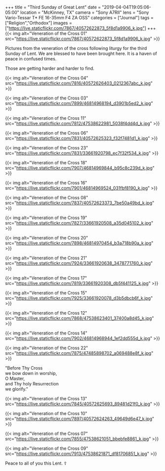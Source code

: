 +++
title = "Third Sunday of Great Lent"
date = "2019-04-04T19:05:06-05:00"
location = "McKinney, TX"
camera = "Sony A7RII"
lens = "Sony Vario-Tessar T* FE 16-35mm F4 ZA OSS"
categories = ["Journal"]
tags = ["Religion","Orthodox"]
images = ["https://live.staticflickr.com/7867/40572622873_5f8d1a9906_k.jpg"]
+++
{{< img alt="Veneration of the Cross 01" src="https://live.staticflickr.com/7867/40572622873_5f8d1a9906_k.jpg" >}}
<!--more-->

Pictures from the veneration of the cross following liturgy for the third Sunday of Lent. We are blessed to have been brought here. It is a haven of peace in confused times.

Those are getting harder and harder to find. 

{{< img alt="Veneration of the Cross 04" src="https://live.staticflickr.com/7816/40572626403_0212367abc_k.jpg" >}}

{{< img alt="Veneration of the Cross 03" src="https://live.staticflickr.com/7899/46814968194_d3901b5ed2_k.jpg" >}}
           
{{< img alt="Veneration of the Cross 11" src="https://live.staticflickr.com/7812/47538622981_5038f4dd4d_k.jpg" >}}
           
{{< img alt="Veneration of the Cross 06" src="https://live.staticflickr.com/7831/40572625323_f32f7481d1_k.jpg" >}}

{{< img alt="Veneration of the Cross 23" src="https://live.staticflickr.com/7831/33661920798_ec7f32f534_k.jpg" >}}

{{< img alt="Veneration of the Cross 18" src="https://live.staticflickr.com/7907/46814969844_b95c8c239d_k.jpg" >}}

{{< img alt="Veneration of the Cross 16" src="https://live.staticflickr.com/7901/46814969524_031fbf8190_k.jpg" >}}

{{< img alt="Veneration of the Cross 08" src="https://live.staticflickr.com/7837/40572623373_7be50a49bd_k.jpg" >}}

{{< img alt="Veneration of the Cross 19" src="https://live.staticflickr.com/7827/33661920508_a35d045102_k.jpg" >}}

{{< img alt="Veneration of the Cross 20" src="https://live.staticflickr.com/7898/46814970454_b3a718b90a_k.jpg" >}}

{{< img alt="Veneration of the Cross 21" src="https://live.staticflickr.com/7924/33661920638_3478771760_k.jpg" >}}

{{< img alt="Veneration of the Cross 17" src="https://live.staticflickr.com/7819/33661920308_db5f441125_k.jpg" >}}

{{< img alt="Veneration of the Cross 15" src="https://live.staticflickr.com/7925/33661920078_d3b5dbcb6f_k.jpg" >}}

{{< img alt="Veneration of the Cross 12" src="https://live.staticflickr.com/7868/47538623401_37400a8d45_k.jpg" >}}

{{< img alt="Veneration of the Cross 14" src="https://live.staticflickr.com/7902/46814968944_1ef2dd555d_k.jpg" >}}

{{< img alt="Veneration of the Cross 22" src="https://live.staticflickr.com/7875/47485898702_a069488e8f_k.jpg" >}}

"Before Thy Cross <br>
we bow down in worship, <br>
O Master, <br>
and Thy holy Resurrection <br>
we glorify."

{{< img alt="Veneration of the Cross 13" src="https://live.staticflickr.com/7845/40572625693_89481d21f0_k.jpg" >}}

{{< img alt="Veneration of the Cross 10" src="https://live.staticflickr.com/7897/40572624263_49649d6e47_k.jpg" >}}

{{< img alt="Veneration of the Cross 07" src="https://live.staticflickr.com/7855/47538621051_bbebfe8861_k.jpg" >}}

{{< img alt="Veneration of the Cross 09" src="https://live.staticflickr.com/7913/47538621871_df81706851_k.jpg" >}}

Peace to all of you this Lent.   ☦️
